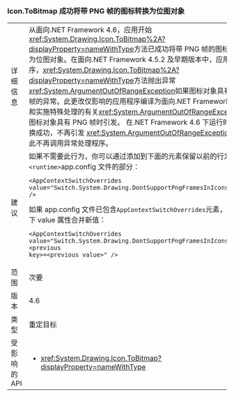 ### <a name="icontobitmap-successfully-converts-icons-with-png-frames-into-bitmap-objects"></a>Icon.ToBitmap 成功将带 PNG 帧的图标转换为位图对象

|   |   |
|---|---|
|详细信息|从面向.NET Framework 4.6，应用开始<xref:System.Drawing.Icon.ToBitmap%2A?displayProperty=nameWithType>方法已成功将带 PNG 帧的图标转换为位图对象。在面向.NET Framework 4.5.2 及早期版本中，应用程序，<xref:System.Drawing.Icon.ToBitmap%2A?displayProperty=nameWithType>方法抛出异常<xref:System.ArgumentOutOfRangeException>如果图标对象具有 PNG 帧的异常。此更改仅影响的应用程序编译为面向.NET Framework 4.6 和实施特殊处理的有关<xref:System.ArgumentOutOfRangeException>图标对象具有 PNG 帧时引发。 在.NET Framework 4.6 下运行时，转换成功，不再引发 <xref:System.ArgumentOutOfRangeException> ，因此不再调用异常处理程序。|
|建议|如果不需要此行为，你可以通过添加到下面的元素保留以前的行为<code>&lt;runtime&gt;</code>app.config 文件的部分：<pre><code class="language-xml">&lt;AppContextSwitchOverrides&#13;&#10;value=&quot;Switch.System.Drawing.DontSupportPngFramesInIcons=true&quot; /&gt;&#13;&#10;</code></pre>如果 app.config 文件已包含<code>AppContextSwitchOverrides</code>元素，应与如下 value 属性合并新值：<pre><code class="language-xml">&lt;AppContextSwitchOverrides&#13;&#10;value=&quot;Switch.System.Drawing.DontSupportPngFramesInIcons=true;&lt;previous key&gt;=&lt;previous value&gt;&quot; /&gt;&#13;&#10;</code></pre>|
|范围|次要|
|版本|4.6|
|类型|重定目标|
|受影响的 API|<ul><li><xref:System.Drawing.Icon.ToBitmap?displayProperty=nameWithType></li></ul>|

